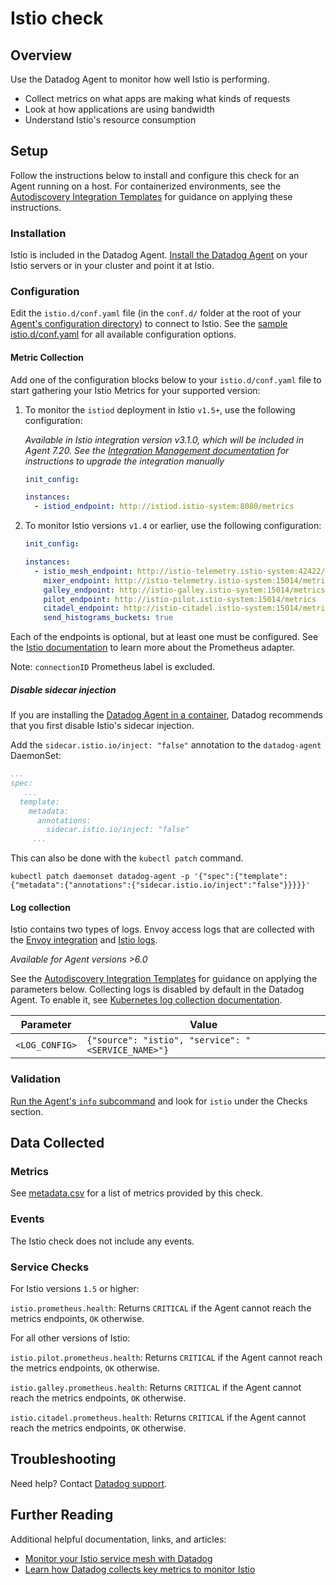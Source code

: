 # Istio check

## Overview

Use the Datadog Agent to monitor how well Istio is performing.

- Collect metrics on what apps are making what kinds of requests
- Look at how applications are using bandwidth
- Understand Istio's resource consumption

## Setup

Follow the instructions below to install and configure this check for an Agent running on a host. For containerized environments, see the [Autodiscovery Integration Templates][1] for guidance on applying these instructions.

### Installation

Istio is included in the Datadog Agent. [Install the Datadog Agent][2] on your Istio servers or in your cluster and point it at Istio.

### Configuration

Edit the `istio.d/conf.yaml` file (in the `conf.d/` folder at the root of your [Agent's configuration directory][3]) to connect to Istio. See the [sample istio.d/conf.yaml][4] for all available configuration options.

#### Metric Collection

Add one of the configuration blocks below to your `istio.d/conf.yaml` file to start gathering your Istio Metrics for your supported version:

1. To monitor the `istiod` deployment in Istio `v1.5+`, use the following configuration:

    _Available in Istio integration version v3.1.0, which will be included in Agent 7.20. See the [Integration Management documentation][15] for instructions to upgrade the integration manually_
    
    ```yaml
    init_config:
    
    instances:
      - istiod_endpoint: http://istiod.istio-system:8080/metrics
    ```
    
2. To monitor Istio versions `v1.4` or earlier, use the following configuration:
    ```yaml
    init_config:

    instances:
      - istio_mesh_endpoint: http://istio-telemetry.istio-system:42422/metrics
        mixer_endpoint: http://istio-telemetry.istio-system:15014/metrics
        galley_endpoint: http://istio-galley.istio-system:15014/metrics
        pilot_endpoint: http://istio-pilot.istio-system:15014/metrics
        citadel_endpoint: http://istio-citadel.istio-system:15014/metrics
        send_histograms_buckets: true
    ```

Each of the endpoints is optional, but at least one must be configured. See the [Istio documentation][5] to learn more about the Prometheus adapter.

Note: `connectionID` Prometheus label is excluded.

##### Disable sidecar injection

If you are installing the [Datadog Agent in a container][10], Datadog recommends that you first disable Istio's sidecar injection.

Add the `sidecar.istio.io/inject: "false"` annotation to the `datadog-agent` DaemonSet:

```yaml
...
spec:
   ...
  template:
    metadata:
      annotations:
        sidecar.istio.io/inject: "false"
     ...
```

This can also be done with the `kubectl patch` command.

```text
kubectl patch daemonset datadog-agent -p '{"spec":{"template":{"metadata":{"annotations":{"sidecar.istio.io/inject":"false"}}}}}'
```

#### Log collection

Istio contains two types of logs. Envoy access logs that are collected with the [Envoy integration][12] and [Istio logs][11].

_Available for Agent versions >6.0_

See the [Autodiscovery Integration Templates][1] for guidance on applying the parameters below.
Collecting logs is disabled by default in the Datadog Agent. To enable it, see [Kubernetes log collection documentation][16].

| Parameter      | Value                                                |
| -------------- | ---------------------------------------------------- |
| `<LOG_CONFIG>` | `{"source": "istio", "service": "<SERVICE_NAME>"}` |

### Validation

[Run the Agent's `info` subcommand][6] and look for `istio` under the Checks section.

## Data Collected

### Metrics

See [metadata.csv][7] for a list of metrics provided by this check.

### Events

The Istio check does not include any events.

### Service Checks

For Istio versions `1.5` or higher:

`istio.prometheus.health`: Returns `CRITICAL` if the Agent cannot reach the metrics endpoints, `OK` otherwise.

For all other versions of Istio:

`istio.pilot.prometheus.health`: Returns `CRITICAL` if the Agent cannot reach the metrics endpoints, `OK` otherwise.

`istio.galley.prometheus.health`: Returns `CRITICAL` if the Agent cannot reach the metrics endpoints, `OK` otherwise.

`istio.citadel.prometheus.health`: Returns `CRITICAL` if the Agent cannot reach the metrics endpoints, `OK` otherwise.

## Troubleshooting

Need help? Contact [Datadog support][8].

## Further Reading

Additional helpful documentation, links, and articles:

- [Monitor your Istio service mesh with Datadog][9]
- [Learn how Datadog collects key metrics to monitor Istio][14]

[1]: https://docs.datadoghq.com/agent/kubernetes/integrations/
[2]: https://app.datadoghq.com/account/settings#agent
[3]: https://docs.datadoghq.com/agent/guide/agent-configuration-files/#agent-configuration-directory
[4]: https://github.com/DataDog/integrations-core/blob/master/istio/datadog_checks/istio/data/conf.yaml.example
[5]: https://istio.io/docs/tasks/telemetry/metrics/querying-metrics
[6]: https://docs.datadoghq.com/agent/guide/agent-commands/#agent-status-and-information
[7]: https://github.com/DataDog/integrations-core/blob/master/istio/metadata.csv
[8]: https://docs.datadoghq.com/help/
[9]: https://www.datadoghq.com/blog/monitor-istio-with-datadog
[10]: https://docs.datadoghq.com/agent/kubernetes/
[11]: https://istio.io/docs/tasks/telemetry/logs/collecting-logs/
[12]: https://docs.datadoghq.com/integrations/envoy/#log-collection
[13]: https://docs.datadoghq.com/agent/guide/agent-commands/#start-stop-and-restart-the-agent
[14]: https://www.datadoghq.com/blog/istio-metrics/
[15]: https://docs.datadoghq.com/agent/guide/integration-management/#install
[16]: https://docs.datadoghq.com/agent/kubernetes/log/
